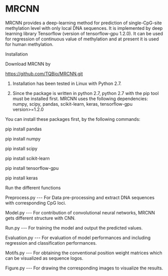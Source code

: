 # MRCNN
MRCNN provides a deep-learning method for prediction of single-CpG-site methylation level with only local DNA sequences. It is implemented by deep learning library Tensorflow (version of tensorflow-gpu 1.2.0). It can be used for regression of continuous value of methylation and at present it is used for human methylation.

Installation

Download MRCNN by

https://github.com/TQBio/MRCNN.git

1) Installation has been tested in Linux with Python 2.7.

2) Since the package is written in python 2.7, python 2.7 with the pip tool must be installed first. MRCNN uses the following dependencies: numpy, scipy, pandas, scikit-learn, keras, tensorflow-gpu version>=1.2.0 

You can install these packages first, by the following commands:

  pip install pandas
  
  pip install numpy
  
  pip install scipy
  
  pip install scikit-learn
  
  pip install tensorflow-gpu
  
  pip install keras
  
Run the different functions

Preprocess.py --- For Data pre-processing and extract DNA sequences with corresponding CpG loci.

Model.py --- For contribution of convolutional neural networks, MRCNN gets different structure with CNN.

Run.py --- For training the model and output the predicted values.

Evaluation.py --- For evaluation of model performances and including regression and classification performances.

Motifs.py --- For obtaining the conventional position weight matrices which can be visualized as sequence logos.

Figure.py --- For drawing the corresponding images to visualize the results.
